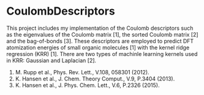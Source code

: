 # CoulombDescriptors
This project includes my implementation of the Coulomb descriptors such as the eigenvalues of the Coulomb matrix [1], the sorted Coulomb matrix [2] and the bag-of-bonds [3]. These descriptors are employed to predict DFT atomization energies of small organic molecules [1] with the kernel ridge regression (KRR) [1]. There are two types of machinle learning kernels used in KRR: Gaussian and Laplacian [2].

1. M. Rupp et al., Phys. Rev. Lett., V.108, 058301 (2012).
2. K. Hansen et al., J. Chem. Theory Comput., V.9, P.3404 (2013).
3. K. Hansen et al., J. Phys. Chem. Lett., V.6, P.2326 (2015).
